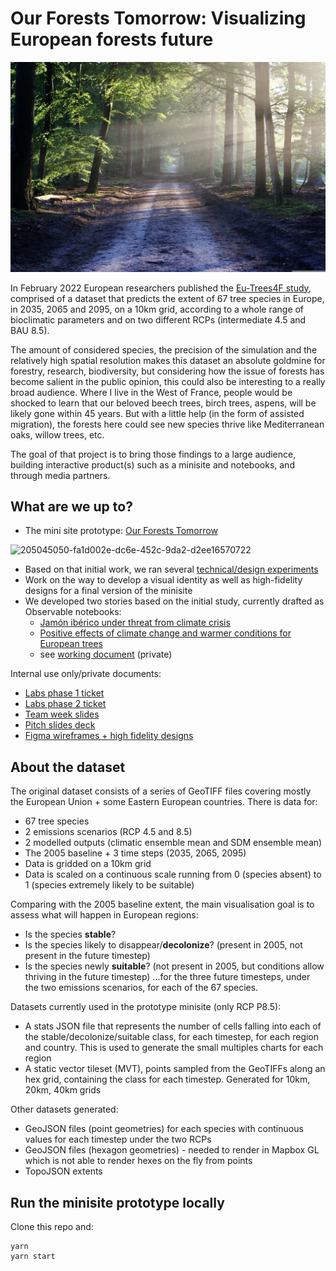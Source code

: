 # Our Forests Tomorrow: Visualizing European forests future

![](https://raw.githubusercontent.com/developmentseed/our-forests-tomorrow/main/public/img/forest.webp)

In February 2022 European researchers published the [Eu-Trees4F study](https://publications.jrc.ec.europa.eu/repository/handle/JRC127314), comprised of a dataset that predicts the extent of 67 tree species in Europe, in 2035, 2065 and 2095, on a 10km grid, according to a whole range of bioclimatic parameters and on two different RCPs (intermediate 4.5 and BAU 8.5).

The amount of considered species, the precision of the simulation and the relatively high spatial resolution makes this dataset an absolute goldmine for forestry, research, biodiversity, but considering how the issue of forests has become salient in the public opinion, this could also be interesting to a really broad audience. Where I live in the West of France, people would be shocked to learn that our beloved beech trees, birch trees, aspens, will be likely gone within 45 years. But with a little help (in the form of assisted migration), the forests here could see new species thrive like Mediterranean oaks, willow trees, etc.

The goal of that project is to bring those findings to a large audience, building interactive product(s) such as a minisite and notebooks, and through media partners.

## What are we up to?

- The mini site prototype: [Our Forests Tomorrow](https://devseed.com/our-forests-tomorrow/)

![205045050-fa1d002e-dc6e-452c-9da2-d2ee16570722](https://user-images.githubusercontent.com/1583415/230595970-5febc948-5833-4910-ba57-67832e8ab39e.png)

- Based on that initial work, we ran several [technical/design experiments](https://github.com/developmentseed/our-forests-tomorrow/issues/1)
- Work on the way to develop a visual identity as well as high-fidelity designs for a final version of the minisite
- We developed two stories based on the initial study, currently drafted as Observable notebooks:
  - [Jamón ibérico under threat from climate crisis](https://observablehq.com/@nerik/eu-trees4f-jamon-iberico-under-threat-from-climate-crisis)
  - [Positive effects of climate change and warmer conditions for European trees](https://observablehq.com/@nerik/eu-trees4f-positive-effects-of-climate-change-and-warmer-co)
  - see [working document](https://paper.dropbox.com/doc/EUTrees-4F-Storytelling--B1xvfzlZQDPKG9WqxC_iDGmmAg-0dzBRWbdXLaLB3DIZZ6lE) (private)

Internal use only/private documents:
- [Labs phase 1 ticket](https://github.com/developmentseed/labs/issues/296)
- [Labs phase 2 ticket](https://github.com/developmentseed/labs/issues/283)
- [Team week slides](https://docs.google.com/presentation/d/1sRQSuknT50N6ysPNUXxmHZbfnZDjxMRk8rsXJRIXA4U/edit#slide=id.gb700de37bd_0_524)
- [Pitch slides deck](https://docs.google.com/presentation/d/18SjpRg7HhnR_Acjt3FmFDx5ecDaAn__TVhbaKrx6MpA/edit#slide=id.gb700de37bd_0_524)
- [Figma wireframes + high fidelity designs](https://www.figma.com/file/Yoa1s61W6Q2NvK5z7jHygx/Our-forests-tomorrow?node-id=182-3326&t=oBWVrEvmbG2vf5WN-0)

## About the dataset

The original dataset consists of a series of GeoTIFF files covering mostly the European Union + some Eastern European countries. There is data for:
- 67 tree species
- 2 emissions scenarios (RCP 4.5 and 8.5)
- 2 modelled outputs (climatic ensemble mean and SDM ensemble mean)
- The 2005 baseline + 3 time steps (2035, 2065, 2095)
- Data is gridded on a 10km grid
- Data is scaled on a continuous scale running from 0 (species absent) to 1 (species extremely likely to be suitable) 

Comparing with the 2005 baseline extent, the main visualisation goal is to assess what will happen in European regions:
- Is the species __stable__?
- Is the species likely to disappear/__decolonize__? (present in 2005, not present in the future timestep)
- Is the species newly __suitable__? (not present in 2005, but conditions allow thriving in the future timestep)
...for the three future timesteps, under the two emissions scenarios, for each of the 67 species.

Datasets currently used in the prototype minisite (only RCP P8.5):
- A stats JSON file that represents the number of cells falling into each of the stable/decolonize/suitable class, for each timestep, for each region and country. This is used to generate the small multiples charts for each region
- A static vector tileset (MVT), points sampled from the GeoTIFFs along an hex grid, containing the class for each timestep. Generated for 10km, 20km, 40km grids

Other datasets generated:
- GeoJSON files (point geometries) for each species with continuous values for each timestep under the two RCPs
- GeoJSON files (hexagon geometries) - needed to render in Mapbox GL which is not able to render hexes on the fly from points
- TopoJSON extents


## Run the minisite prototype locally

Clone this repo and:
```
yarn
yarn start
```

